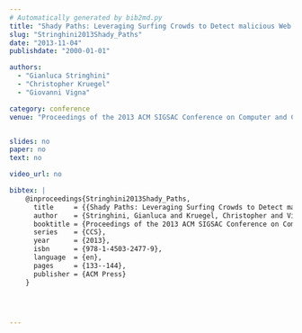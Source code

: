 ```yaml
---
# Automatically generated by bib2md.py
title: "Shady Paths: Leveraging Surfing Crowds to Detect malicious Web Pages"
slug: "Stringhini2013Shady_Paths"
date: "2013-11-04"
publishdate: "2000-01-01"

authors:
  - "Gianluca Stringhini"
  - "Christopher Kruegel"
  - "Giovanni Vigna"

category: conference
venue: "Proceedings of the 2013 ACM SIGSAC Conference on Computer and Communications Security (CCS)"


slides: no
paper: no
text: no

video_url: no

bibtex: |
    @inproceedings{Stringhini2013Shady_Paths,
      title     = {{Shady Paths: Leveraging Surfing Crowds to Detect malicious Web Pages}},
      author    = {Stringhini, Gianluca and Kruegel, Christopher and Vigna, Giovanni},
      booktitle = {Proceedings of the 2013 ACM SIGSAC Conference on Computer and Communications Security},
      series    = {CCS},
      year      = {2013},
      isbn      = {978-1-4503-2477-9},
      language  = {en},
      pages     = {133--144},
      publisher = {ACM Press}
    }




---
```


